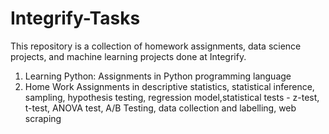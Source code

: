 # Integrify-Tasks
This repository is a collection of homework assignments, data science projects, and machine learning projects done at Integrify.
1. Learning Python: Assignments in Python programming language
2. Home Work Assignments in descriptive statistics, statistical inference, sampling, hypothesis testing, regression model,statistical tests - z-test, t-test, ANOVA test, A/B Testing, data collection and labelling, web scraping
